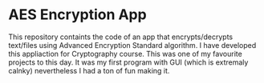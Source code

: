 # AES Encryption App
This repository containts the code of an app that encrypts/decrypts text/files using Advanced Encryption Standard algorithm. I have developed this appliaction for Cryptography course. This was one of my favourite projects to this day. It was my first program with GUI (which is extremaly calnky) nevertheless I had a ton of fun making it. 
